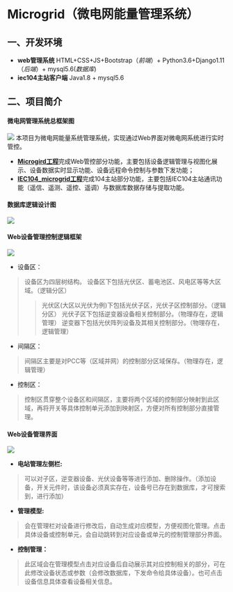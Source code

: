 # Microgrid（微电网能量管理系统）
## 一、开发环境
- **web管理系统** HTML+CSS+JS+Bootstrap（*前端*）+ Python3.6+Django1.11（*后端*）+ mysql5.6(*数据库*)
- **iec104主站客户端** Java1.8 + mysql5.6
## 二、项目简介
#### 微电网管理系统总框架图
![](https://github.com/msun1996/Microgrid/blob/master/projectInstruction/picture/%E5%BE%AE%E7%94%B5%E7%BD%91%E7%AE%A1%E7%90%86%E7%B3%BB%E7%BB%9F%E6%80%BB%E6%A1%86%E6%9E%B6%E5%9B%BE.png)
本项目为微电网能量系统管理系统，实现通过Web界面对微电网系统进行实时管控。 
* [**Microgird工程**](https://github.com/msun1996/Microgrid)完成Web管控部分功能，主要包括设备逻辑管理与视图化展示、设备数据实时显示功能、设备远程命令控制与参数下发功能； 
* [**IEC104_microgrid工程**](https://github.com/msun1996/IEC104_microgrid)完成104主站部分功能，主要包括IEC104主站通讯功能（遥信、遥测、遥控、遥调）与数据库数据存储与提取功能。 
#### 数据库逻辑设计图
![](https://github.com/msun1996/Microgrid/blob/master/projectInstruction/picture/%E6%95%B0%E6%8D%AE%E5%BA%93%E9%80%BB%E8%BE%91%E8%AE%BE%E8%AE%A1.png)
#### Web设备管理控制逻辑框架
![](https://github.com/msun1996/Microgrid/blob/master/projectInstruction/picture/Web%E8%AE%BE%E5%A4%87%E7%AE%A1%E7%90%86%E9%80%BB%E8%BE%91%E6%A1%86%E6%9E%B6.png)
- 设备区：
> 设备区为四层树结构。
> 设备区下包括光伏区、蓄电池区、风电区等等大区域。（逻辑分区）
>> 光伏区(大区以光伏为例)下包括光伏子区，光伏子区控制部分。（逻辑分区）
>> 光伏子区下包括逆变器设备相关控制部分。（物理存在，逻辑管理）
>> 逆变器下包括光伏阵列设备及其相关控制部分。（物理存在，逻辑管理）
- 间隔区：
> 间隔区主要是对PCC等（区域并网）的控制部分区域保存。（物理存在，逻辑管理）
- 控制区：
> 控制区贯穿整个设备区和间隔区，主要将两个区域的控制部分映射到此区域，再将开关等具体控制单元添加到映射区，方便对所有控制部分直接管理。
#### Web设备管理界面
![](https://github.com/msun1996/Microgrid/blob/master/projectInstruction/picture/Web%E8%AE%BE%E5%A4%87%E7%AE%A1%E7%90%86%E7%95%8C%E9%9D%A2.png)
- **电站管理左侧栏:** 
> 可以对子区，逆变器设备、光伏设备等等进行添加、删除操作。（添加设备，开关元件时，该设备必须真实存在，设备号已存在到数据库，才可搜索到，进行添加）
- **管理模型:** 
> 会在管理栏对设备进行修改后，自动生成对应模型，方便视图化管理。点击具体设备或控制单元，会自动跳转到对应设备或单元的控制管理部分界面。
- **控制管理：** 
> 此区域会在管理模型点击对应设备后自动展示其对应控制相关的部分，可在此修改设备状态或参数（会修改数据库，下发命令给具体设备）。也可点击设备信息具体查看设备相关信息。
